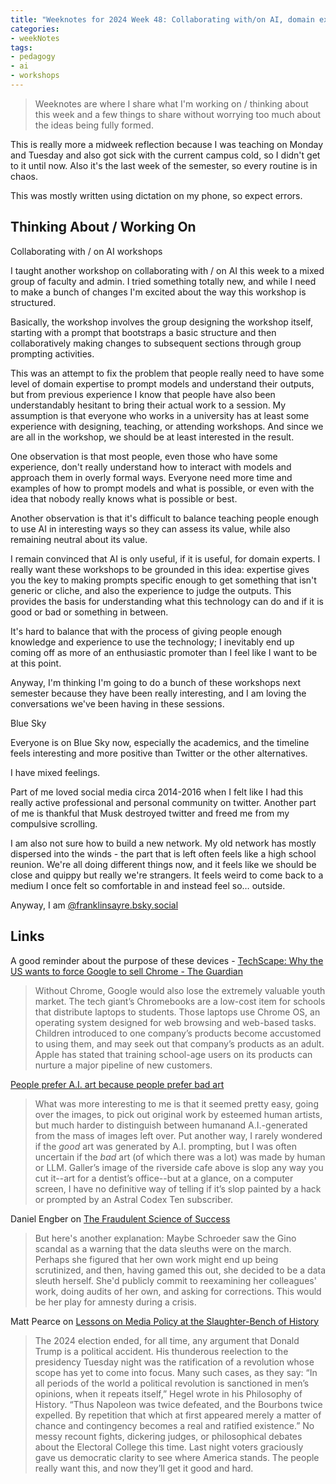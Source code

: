 ```yaml
---
title: "Weeknotes for 2024 Week 48: Collaborating with/on AI, domain expertise as a frame, and the rise of bluesky"
categories:
- weekNotes
tags:
- pedagogy
- ai
- workshops
---
```


> Weeknotes are where I share what I'm working on / thinking about this week and a few things to share without worrying too much about the ideas being fully formed.

This is really more a midweek reflection because I was teaching on Monday and Tuesday and also got sick with the current campus cold, so I didn't get to it until now. Also it's the last week of the semester, so every routine is in chaos. 

This was mostly written using dictation on my phone, so expect errors.

## Thinking About / Working On

Collaborating with / on AI workshops

I taught another workshop on collaborating with / on AI this week to a mixed group of faculty and admin. I tried something totally new, and while I need to make a bunch of changes I'm excited about the way this workshop is structured.

Basically, the workshop involves the group designing the workshop itself, starting with a prompt that bootstraps a basic structure and then collaboratively making changes to subsequent sections through group prompting activities.

This was an attempt to fix the problem that people really need to have some level of domain expertise to prompt models and understand their outputs, but from previous experience I know that people have also been understandably hesitant to bring their actual work to a session. My assumption is that everyone who works in a university has at least some experience with designing, teaching, or attending workshops. And since we are all in the workshop, we should be at least interested in the result. 

One observation is that most people, even those who have some experience, don't really understand how to interact with models and approach them in overly formal ways. Everyone need more time and examples of how to prompt models and what is possible, or even with the idea that nobody really knows what is possible or best. 

Another observation is that it's difficult to balance teaching people enough to use AI in interesting ways so they can assess its value, while also remaining neutral about its value. 

 I remain convinced that AI is only useful, if it is useful, for domain experts. I really want these workshops to be grounded in this idea: expertise gives you the key to making prompts specific enough to get something that isn't generic or cliche, and also the experience to judge the outputs. This provides the basis for understanding what this technology can do and if it is good or bad or something in between. 

It's hard to balance that with the process of giving people enough knowledge and experience to use the technology; I inevitably end up coming off as more of an enthusiastic promoter than I feel like I want to be at this point.

Anyway, I'm thinking I'm going to do a bunch of these workshops next semester because they have been really interesting, and I am loving the conversations we've been having in these sessions. 

Blue Sky

Everyone is on Blue Sky now, especially the academics, and the timeline feels interesting and more positive than Twitter or the other alternatives. 

I have mixed feelings. 

Part of me loved social media circa 2014-2016 when I felt like I had this really active professional and personal community on twitter. Another part of me is thankful that Musk destroyed twitter and freed me from my compulsive scrolling. 

I am also not sure how to build a new network. My old network has mostly dispersed into the winds - the part that is left often feels like a high school reunion. We're all doing different things now, and it feels like we should be close and quippy but really we're strangers. It feels weird to come back to a medium I once felt so comfortable in and instead feel so… outside. 

Anyway, I am [@franklinsayre.bsky.social](https://bsky.app/profile/franklinsayre.bsky.social)

## Links

A good reminder about the purpose of these devices - [TechScape: Why the US wants to force Google to sell Chrome - The Guardian](https://www.theguardian.com/technology/2024/nov/25/us-google-sell-chrome)

> Without Chrome, Google would also lose the extremely valuable youth market. The tech giant’s Chromebooks are a low-cost item for schools that distribute laptops to students. Those laptops use Chrome OS, an operating system designed for web browsing and web-based tasks. Children introduced to one company’s products become accustomed to using them, and may seek out that company’s products as an adult. Apple has stated that training school-age users on its products can nurture a major pipeline of new customers. 

[People prefer A.I. art because people prefer bad art](https://maxread.substack.com/p/people-prefer-ai-art-because-people)

> What was more interesting to me is that it seemed pretty easy, going over the images, to pick out original work by esteemed human artists, but much harder to distinguish between humanand A.I.-generated from the mass of images left over. Put another way, I rarely wondered if the *good* art was generated by A.I. prompting, but I was often uncertain if the *bad* art (of which there was a lot) was made by human or LLM. Galler’s image of the riverside cafe above is slop any way you cut it--art for a dentist’s office--but at a glance, on a computer screen, I have no definitive way of telling if it’s slop painted by a hack or prompted by an Astral Codex Ten subscriber.

Daniel Engber on [The Fraudulent Science of Success](https://www.theatlantic.com/magazine/archive/2025/01/business-school-fraud-research/680669/)

> But here's another explanation: Maybe Schroeder saw the Gino scandal as a warning that the data sleuths were on the march. Perhaps she figured that her own work might end up being scrutinized, and then, having gamed this out, she decided to be a data sleuth herself. She'd publicly commit to reexamining her colleagues' work, doing audits of her own, and asking for corrections. This would be her play for amnesty during a crisis.

Matt Pearce on [Lessons on Media Policy at the Slaughter-Bench of History](https://mattdpearce.substack.com/p/lessons-on-media-policy-at-the-slaughter)

> The 2024 election ended, for all time, any argument that Donald Trump is a political accident. His thunderous reelection to the presidency Tuesday night was the ratification of a revolution whose scope has yet to come into focus. Many such cases, as they say: “In all periods of the world a political revolution is sanctioned in men’s opinions, when it repeats itself,” Hegel wrote in his Philosophy of History. “Thus Napoleon was twice defeated, and the Bourbons twice expelled. By repetition that which at first appeared merely a matter of chance and contingency becomes a real and ratified existence.” No messy recount fights, dickering judges, or philosophical debates about the Electoral College this time. Last night voters graciously gave us democratic clarity to see where America stands. The people really want this, and now they’ll get it good and hard. 
